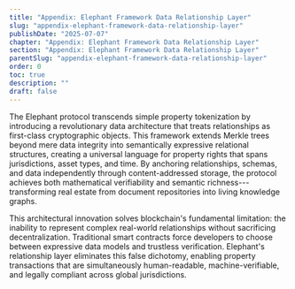 ```yaml
---
title: "Appendix: Elephant Framework Data Relationship Layer"
slug: "appendix-elephant-framework-data-relationship-layer"
publishDate: "2025-07-07"
chapter: "Appendix: Elephant Framework Data Relationship Layer"
section: "Appendix: Elephant Framework Data Relationship Layer"
parentSlug: "appendix-elephant-framework-data-relationship-layer"
order: 0
toc: true
description: ""
draft: false
---
```


The Elephant protocol transcends simple property tokenization by introducing a revolutionary data architecture that
treats relationships as first-class cryptographic objects. This framework extends Merkle trees beyond mere data
integrity into semantically expressive relational structures, creating a universal language for property rights that
spans jurisdictions, asset types, and time. By anchoring relationships, schemas, and data independently through
content-addressed storage, the protocol achieves both mathematical verifiability and semantic richness---transforming
real estate from document repositories into living knowledge graphs.

This architectural innovation solves blockchain's fundamental limitation: the inability to represent complex real-world
relationships without sacrificing decentralization. Traditional smart contracts force developers to choose between
expressive data models and trustless verification. Elephant's relationship layer eliminates this false dichotomy,
enabling property transactions that are simultaneously human-readable, machine-verifiable, and legally compliant across
global jurisdictions.
